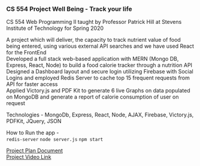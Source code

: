 ### CS 554 Project Well Being - Track your life

CS 554 Web Programming II taught by Professor Patrick Hill at Stevens Institute of Technology for Spring 2020 <br>

A project which will deliver, the capacity to track nutrient value of food being entered, using various external API searches and we have used React for the FrontEnd <br>
Developed a full stack web-based application with MERN (Mongo DB, Express, React, Node) to build a food calorie tracker through a nutrition API <br>
Designed a Dashboard layout and secure login utilizing Firebase with Social Logins and employed Redis Server to cache top 15 frequent requests from API for faster access <br>
Applied Victory.js and PDF Kit to generate 6 live Graphs on data populated on MongoDB and generate a report of calorie consumption of user on request <br>

Technologies - MongoDb, Express, React, Node, AJAX, Firebase, Victory.js, PDFKit, JQuery, JSON

How to Run the app -<br>
`redis-server`
`node server.js`
`npm start`

[Project Plan Document](https://github.com/parthxparab/CS554-Project-React/blob/master/Final%20Project%20Technical%20Implementation%20Plan.pdf) <br>
[Project Video Link](https://youtu.be/VbmTrQ-rY5U)


